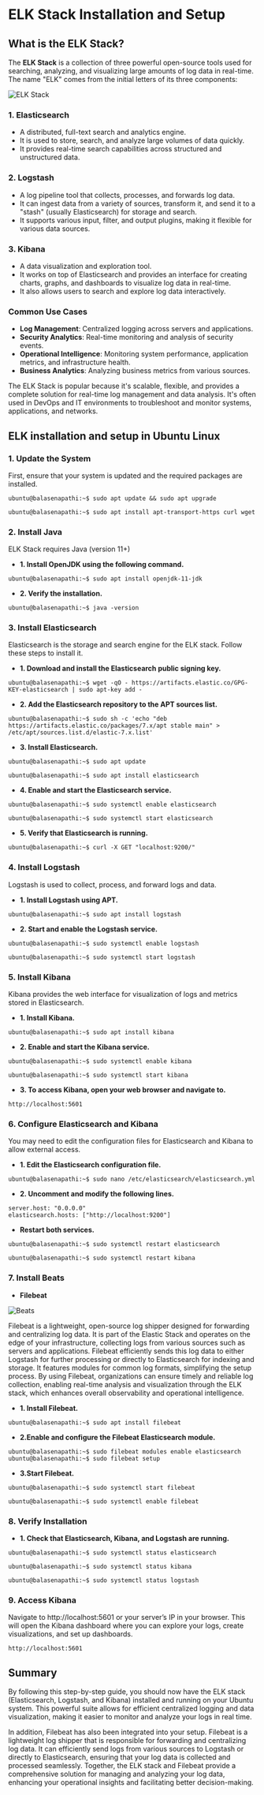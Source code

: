 # ELK Stack Installation and Setup

## What is the ELK Stack?
The **ELK Stack** is a collection of three powerful open-source tools used for searching, analyzing, and visualizing 
large amounts of log data in real-time. The name "ELK" comes from the initial letters of its three components:

![ELK Stack](https://github.com/balusena/observability-monitoring-for-devops/blob/main/06-ELK%20Stack%20Installation%20and%20Setup/elk.png)

### 1. Elasticsearch
- A distributed, full-text search and analytics engine.
- It is used to store, search, and analyze large volumes of data quickly.
- It provides real-time search capabilities across structured and unstructured data.

### 2. Logstash
- A log pipeline tool that collects, processes, and forwards log data.
- It can ingest data from a variety of sources, transform it, and send it to a "stash" (usually Elasticsearch) for storage
and search.
- It supports various input, filter, and output plugins, making it flexible for various data sources.

### 3. Kibana
- A data visualization and exploration tool.
- It works on top of Elasticsearch and provides an interface for creating charts, graphs, and dashboards to visualize log
data in real-time.
- It also allows users to search and explore log data interactively.

### Common Use Cases
- **Log Management**: Centralized logging across servers and applications.
- **Security Analytics**: Real-time monitoring and analysis of security events.
- **Operational Intelligence**: Monitoring system performance, application metrics, and infrastructure health.
- **Business Analytics**: Analyzing business metrics from various sources.

The ELK Stack is popular because it's scalable, flexible, and provides a complete solution for real-time log management 
and data analysis. It's often used in DevOps and IT environments to troubleshoot and monitor systems, applications, and
networks.

## ELK installation and setup in Ubuntu Linux

### 1. Update the System
First, ensure that your system is updated and the required packages are installed.
```
ubuntu@balasenapathi:~$ sudo apt update && sudo apt upgrade

ubuntu@balasenapathi:~$ sudo apt install apt-transport-https curl wget
```

### 2. Install Java
ELK Stack requires Java (version 11+)

- **1. Install OpenJDK using the following command.**
```
ubuntu@balasenapathi:~$ sudo apt install openjdk-11-jdk
```
- **2. Verify the installation.**
```
ubuntu@balasenapathi:~$ java -version
```

### 3. Install Elasticsearch
Elasticsearch is the storage and search engine for the ELK stack. Follow these steps to install it.

- **1. Download and install the Elasticsearch public signing key.**
```
ubuntu@balasenapathi:~$ wget -qO - https://artifacts.elastic.co/GPG-KEY-elasticsearch | sudo apt-key add -
```

- **2. Add the Elasticsearch repository to the APT sources list.**
```
ubuntu@balasenapathi:~$ sudo sh -c 'echo "deb https://artifacts.elastic.co/packages/7.x/apt stable main" > /etc/apt/sources.list.d/elastic-7.x.list'
```

- **3. Install Elasticsearch.**
```
ubuntu@balasenapathi:~$ sudo apt update

ubuntu@balasenapathi:~$ sudo apt install elasticsearch
```

- **4. Enable and start the Elasticsearch service.**
```
ubuntu@balasenapathi:~$ sudo systemctl enable elasticsearch

ubuntu@balasenapathi:~$ sudo systemctl start elasticsearch
```

- **5. Verify that Elasticsearch is running.**
```
ubuntu@balasenapathi:~$ curl -X GET "localhost:9200/"
```

### 4. Install Logstash
Logstash is used to collect, process, and forward logs and data.

- **1. Install Logstash using APT.**
```
ubuntu@balasenapathi:~$ sudo apt install logstash
```

- **2. Start and enable the Logstash service.**
```
ubuntu@balasenapathi:~$ sudo systemctl enable logstash

ubuntu@balasenapathi:~$ sudo systemctl start logstash
```

### 5. Install Kibana
Kibana provides the web interface for visualization of logs and metrics stored in Elasticsearch.

- **1. Install Kibana.**
```
ubuntu@balasenapathi:~$ sudo apt install kibana
```

- **2. Enable and start the Kibana service.**
```
ubuntu@balasenapathi:~$ sudo systemctl enable kibana

ubuntu@balasenapathi:~$ sudo systemctl start kibana
```

- **3. To access Kibana, open your web browser and navigate to.**
```
http://localhost:5601
```

### 6. Configure Elasticsearch and Kibana
You may need to edit the configuration files for Elasticsearch and Kibana to allow external access.

- **1. Edit the Elasticsearch configuration file.**
```
ubuntu@balasenapathi:~$ sudo nano /etc/elasticsearch/elasticsearch.yml
```

- **2. Uncomment and modify the following lines.**
```
server.host: "0.0.0.0"
elasticsearch.hosts: ["http://localhost:9200"]
```

- **Restart both services.**
```
ubuntu@balasenapathi:~$ sudo systemctl restart elasticsearch

ubuntu@balasenapathi:~$ sudo systemctl restart kibana
```

### 7. Install Beats 
- **Filebeat**

![Beats](https://github.com/balusena/observability-monitoring-for-devops/blob/main/06-ELK%20Stack%20Installation%20and%20Setup/beats.png)

Filebeat is a lightweight, open-source log shipper designed for forwarding and centralizing log data. It is part of the 
Elastic Stack and operates on the edge of your infrastructure, collecting logs from various sources such as servers and 
applications. Filebeat efficiently sends this log data to either Logstash for further processing or directly to Elasticsearch
for indexing and storage. It features modules for common log formats, simplifying the setup process. By using Filebeat, 
organizations can ensure timely and reliable log collection, enabling real-time analysis and visualization through the 
ELK stack, which enhances overall observability and operational intelligence.

- **1. Install Filebeat.**
```
ubuntu@balasenapathi:~$ sudo apt install filebeat
```

- **2.Enable and configure the Filebeat Elasticsearch module.**
```
ubuntu@balasenapathi:~$ sudo filebeat modules enable elasticsearch
ubuntu@balasenapathi:~$ sudo filebeat setup
```

- **3.Start Filebeat.**
```
ubuntu@balasenapathi:~$ sudo systemctl start filebeat

ubuntu@balasenapathi:~$ sudo systemctl enable filebeat
```

### 8. Verify Installation

- **1. Check that Elasticsearch, Kibana, and Logstash are running.**
```
ubuntu@balasenapathi:~$ sudo systemctl status elasticsearch

ubuntu@balasenapathi:~$ sudo systemctl status kibana

ubuntu@balasenapathi:~$ sudo systemctl status logstash
```

### 9. Access Kibana
Navigate to http://localhost:5601 or your server’s IP in your browser. This will open the Kibana dashboard where you can
explore your logs, create visualizations, and set up dashboards.
```
http://localhost:5601
```
## Summary
By following this step-by-step guide, you should now have the ELK stack (Elasticsearch, Logstash, and Kibana) installed 
and running on your Ubuntu system. This powerful suite allows for efficient centralized logging and data visualization,
making it easier to monitor and analyze your logs in real time.
          
In addition, Filebeat has also been integrated into your setup. Filebeat is a lightweight log shipper that is responsible
for forwarding and centralizing log data. It can efficiently send logs from various sources to Logstash or directly to 
Elasticsearch, ensuring that your log data is collected and processed seamlessly. Together, the ELK stack and Filebeat 
provide a comprehensive solution for managing and analyzing your log data, enhancing your operational insights and 
facilitating better decision-making.





